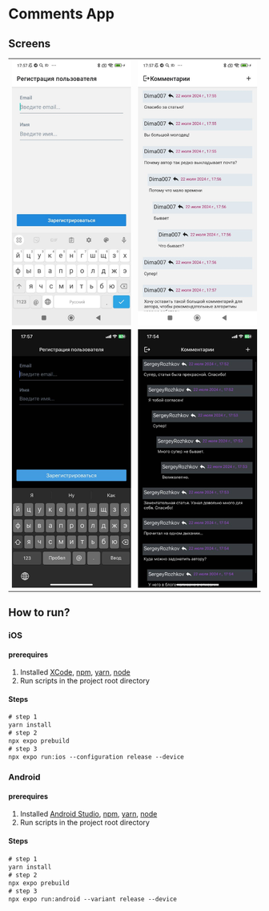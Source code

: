 # Comments App

## Screens
<table>
  <tr>
    <td>
      <img src="./docs/images/android_sign-up.jpg" width="300" />
    </td>
    <td>
      <img src="./docs/images/android_comments.jpg" width="300" />
    </td>
  </tr>
  <tr>
    <td>
      <img src="./docs/images/ios_sign-up.jpg" width="300" />
    </td>
    <td>
      <img src="./docs/images/ios_comments.jpg" width="300" />
    </td>
  </tr>
</table>

## How to run?

### iOS

#### prerequires
1. Installed [XCode](https://apps.apple.com/us/app/xcode/id497799835?mt=12), [npm](https://docs.npmjs.com/downloading-and-installing-node-js-and-npm), [yarn](https://yarnpkg.com/getting-started/install), [node](https://nodejs.org/en/download/package-manager)
2. Run scripts in the project root directory

#### Steps

```shell
# step 1
yarn install
# step 2
npx expo prebuild
# step 3
npx expo run:ios --configuration release --device
```

### Android

#### prerequires
1. Installed [Android Studio](https://developer.android.com/studio), [npm](https://docs.npmjs.com/downloading-and-installing-node-js-and-npm), [yarn](https://yarnpkg.com/getting-started/install), [node](https://nodejs.org/en/download/package-manager)
2. Run scripts in the project root directory

#### Steps

```shell
# step 1
yarn install
# step 2
npx expo prebuild
# step 3
npx expo run:android --variant release --device
```

